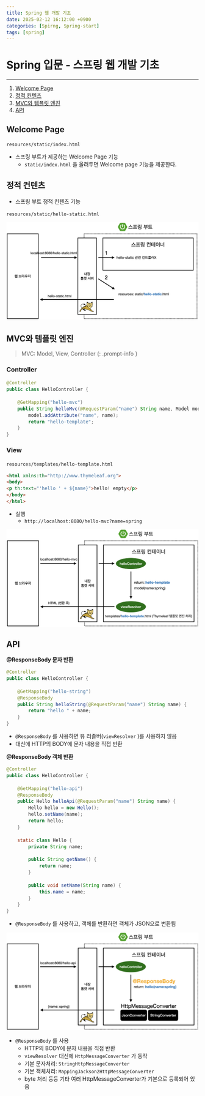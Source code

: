 ```yaml
---
title: Spring 웹 개발 기초
date: 2025-02-12 16:12:00 +0900
categories: [Spirng, Spring-start]
tags: [spring]
---
```


# Spring 입문 - 스프링 웹 개발 기초
---
1. [Welcome Page](#welcome-page)
2. [정적 컨텐츠](#정적-컨텐츠)
3. [MVC와 템플릿 엔진](#mvc와-템플릿-엔진)
4. [API](#api)

## Welcome Page
`resources/static/index.html`
- 스프링 부트가 제공하는 Welcome Page 기능
    - `static/index.html` 을 올려두면 Welcome page 기능을 제공한다.

## 정적 컨텐츠
- 스프링 부트 정적 컨텐츠 기능

`resources/static/hello-static.html`

![](/assets/img/posts/spring-start-1-1.png)

## MVC와 템플릿 엔진

> MVC: Model, View, Controller
{: .prompt-info }

### Controller

```java
@Controller
public class HelloController {

	@GetMapping("hello-mvc")
	public String helloMvc(@RequestParam("name") String name, Model model) {
		model.addAttribute("name", name);
		return "hello-template";
	}
}
```

### View
`resources/templates/hello-template.html`

```html
<html xmlns:th="http://www.thymeleaf.org">
<body>
<p th:text="'hello ' + ${name}">hello! empty</p>
</body>
</html>
```

- 실행 
  - `http://localhost:8080/hello-mvc?name=spring`

![](/assets/img/posts/spring-start-1-2.png)

## API
**@ResponseBody 문자 반환**

```java
@Controller
public class HelloController {
   
    @GetMapping("hello-string")
    @ResponseBody
    public String helloString(@RequestParam("name") String name) {
        return "hello " + name;
    }
}
```

- `@ResponseBody` 를 사용하면 뷰 리졸버(`viewResolver` )를 사용하지 않음
- 대신에 HTTP의 BODY에 문자 내용을 직접 반환

**@ResponseBody 객체 반환**

```java
@Controller
public class HelloController {
    
    @GetMapping("hello-api")
    @ResponseBody
    public Hello helloApi(@RequestParam("name") String name) {
        Hello hello = new Hello();
        hello.setName(name);
        return hello;
    }

    static class Hello {
        private String name;

        public String getName() {
            return name;
        }

        public void setName(String name) {
            this.name = name;
        }
    }
}
```

- `@ResponseBody` 를 사용하고, 객체를 반환하면 객체가 JSON으로 변환됨

![](/assets/img/posts/spring-start-1-3.png)
- `@ResponseBody` 를 사용
  - HTTP의 BODY에 문자 내용을 직접 반환
  - `viewResolver` 대신에 `HttpMessageConverter` 가 동작
  - 기본 문자처리: `StringHttpMessageConverter`
  - 기본 객체처리: `MappingJackson2HttpMessageConverter`
  - byte 처리 등등 기타 여러 HttpMessageConverter가 기본으로 등록되어 있음